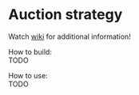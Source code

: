 # Auction strategy

Watch [wiki](https://github.com/123a6bcw/auctionstrategy/wiki) for additional information!

How to build:  
TODO  

How to use:  
TODO  

